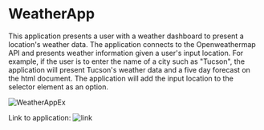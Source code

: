 # WeatherApp

This application presents a user with a weather dashboard to present a location's weather data.
The application connects to the Openweathermap API and presents weather information given a user's input location.
For example, if the user is to enter the name of a city such as "Tucson", the application will present Tucson's weather data
and a five day forecast on the html document.
The application will add the input location to the selector element as an option.

![WeatherAppEx](https://github.com/tbsdvl/WeatherApp/blob/main/weatherapp.gif)

Link to application:
![link](https://tbsdvl.github.io/WeatherApp/)
